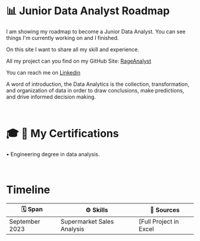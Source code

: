 # 📊 Junior Data Analyst Roadmap 
I am showing my roadmap to become a Junior Data Analyst. You can see things I'm currently working on and I finished.

On this site I want to share all my skill and experience.

All my project can you find on my GitHub Site: <a href="https://rageanalyst.github.io/Portfolio/">RageAnalyst</a>

You can reach me on [Linkedin](https://www.linkedin.com/in/seweryn-ptasinski/)

A word of introduction, the Data Analytics is the collection, transformation, and organization of data in order to draw conclusions, make predictions, and drive informed decision making.

<br>

# 🎓 📜 My Certifications 

• Engineering degree in data analysis.

<br>

# Timeline

|🗓️ Span|⚙️ Skills|🔗 Sources|
|--------|----------------|--------------------------|
|September 2023|Supermarket Sales Analysis|[Full Project in Excel | Excel Tutorials for Beginners](https://www.youtube.com/watch?v=opJgMj1IUrc&list=PLKH6m-Lsb9RqLCiUHvud2qcNJEpISgcUO&index=3&t=1772s)|

